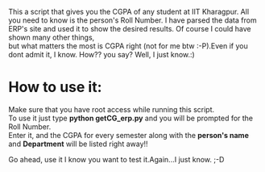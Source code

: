 This a script that gives you the CGPA of any student at IIT Kharagpur.
All you need to know is the person's Roll Number.
I have parsed the data from ERP's site and used it to show the desired results. Of course I could have shown many other things,<br>
but what matters the most is CGPA right (not for me btw :-P).Even if you dont admit it, I know. How?? you say? Well, I just know.:)


<h1>How to use it:</h1>
Make sure that you have root access while running this script.<br>
To use it just type <b>python getCG_erp.py</b> and you will be prompted for the Roll Number. <br>
Enter it, and the CGPA for every semester along with the <b>person's name</b> and <b>Department</b> will be listed right away!!

Go ahead, use it I know you want to test it.Again...I just know. ;-D



